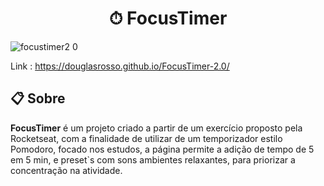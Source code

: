 <h1 align="center">⏱ FocusTimer </h1>

![focustimer2 0](https://user-images.githubusercontent.com/107089633/210451169-5a89d35e-476e-4718-ac1a-39591cba1eb4.gif)

Link : https://douglasrosso.github.io/FocusTimer-2.0/

## 📋 Sobre

**FocusTimer** é um projeto criado a partir de um exercício proposto pela Rocketseat, 
com a finalidade de utilizar de um temporizador estilo Pomodoro, focado nos estudos,
a página permite a adição de tempo de 5 em 5 min, e preset`s com sons ambientes relaxantes, 
para priorizar a concentração na atividade.

